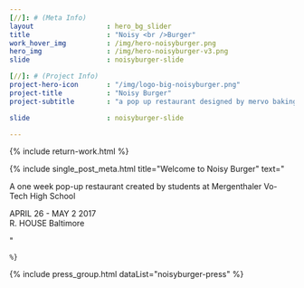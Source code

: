 ```yaml
---
[//]: # (Meta Info)
layout 					: hero_bg_slider
title 					: "Noisy <br />Burger"
work_hover_img			: /img/hero-noisyburger.png
hero_img				: /img/hero-noisyburger-v3.png
slide					: noisyburger-slide

[//]: # (Project Info)
project-hero-icon 		: "/img/logo-big-noisyburger.png"
project-title 			: "Noisy Burger"
project-subtitle 		: "a pop up restaurant designed by mervo baking trade students"

slide					: noisyburger-slide

---
```

{% include return-work.html %}
<div class="single_post_wrapper the_slider">
	{% include single_post_meta.html
		title="Welcome to Noisy Burger"
		text="<p>A one week pop-up restaurant created by students at Mergenthaler Vo-Tech High School</p>
		<p>APRIL 26 - MAY 2 2017<br/>R. HOUSE Baltimore</p>"

	%}
</div>

{%	include press_group.html dataList="noisyburger-press" %}
